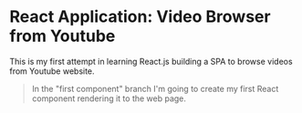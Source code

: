 # React Application: Video Browser from Youtube

This is my first attempt in learning React.js building a SPA to browse videos from Youtube website.

> In the "first component" branch I'm going to create my first React component rendering it to the web page.


